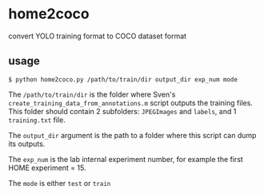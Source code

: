 # home2coco

convert YOLO training format to COCO dataset format



## usage

```
$ python home2coco.py /path/to/train/dir output_dir exp_num mode
```

The ```/path/to/train/dir``` is the folder where Sven's ```create_training_data_from_annotations.m``` script outputs the training files. This folder should contain 2 subfolders: ```JPEGImages``` and ```labels```, and 1 ```training.txt``` file.

The ```output_dir``` argument is the path to a folder where this script can dump its outputs.

The ```exp_num``` is the lab internal experiment number, for example the first HOME experiment = 15.

The ```mode``` is either ```test``` or ```train```